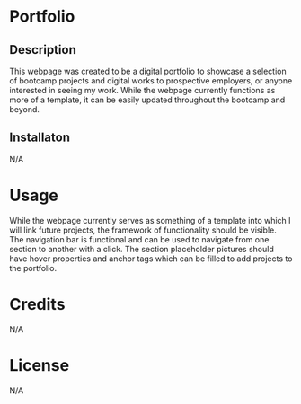 # Portfolio 

## Description
This webpage was created to be a digital portfolio to showcase a selection of bootcamp projects and digital works to prospective employers, or anyone interested in seeing my work. While the webpage currently functions as more of a template, it can be easily updated throughout the bootcamp and beyond.

## Installaton
N/A

# Usage
While the webpage currently serves as something of a template into which I will link future projects, the framework of functionality should be visible. The navigation bar is functional and can be used to navigate from one section to another with a click. The section placeholder pictures should have hover properties and anchor tags which can be filled to add projects to the portfolio. 

# Credits
N/A

# License 
N/A
